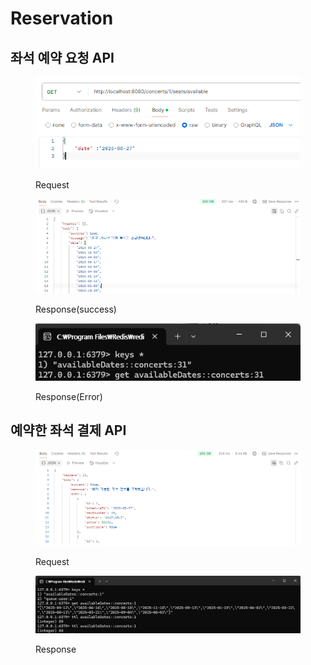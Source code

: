 # Reservation

## 좌석 예약 요청 API

<figure><img src="../../.gitbook/assets/image%20(8).png" alt=""><figcaption><p>Request</p></figcaption></figure>

<figure><img src="../../.gitbook/assets/image%20(9).png" alt=""><figcaption><p>Response(success)</p></figcaption></figure>

<figure><img src="../../.gitbook/assets/image%20(20).png" alt=""><figcaption><p>Response(Error)</p></figcaption></figure>

## 예약한 좌석 결제 API

<figure><img src="../../.gitbook/assets/image%20(10).png" alt=""><figcaption><p>Request</p></figcaption></figure>

<figure><img src="../../.gitbook/assets/image%20(11).png" alt=""><figcaption><p>Response</p></figcaption></figure>

